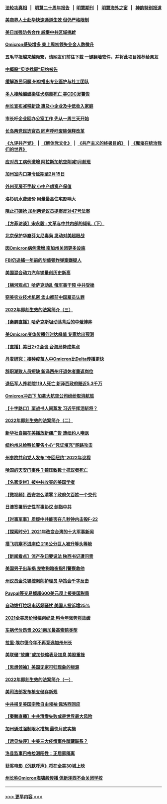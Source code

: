 #### [法轮功真相](https://github.com/gfw-breaker/truth/blob/master/README.md?t=0) &nbsp;&nbsp;|&nbsp;&nbsp; [明慧二十周年报告](https://github.com/gfw-breaker/mh-reports/blob/master/README.md?t=0) &nbsp;&nbsp;|&nbsp;&nbsp;[明慧期刊](https://github.com/gfw-breaker/mh-qikan) &nbsp;&nbsp;|&nbsp;&nbsp; [明慧海外之窗](https://github.com/gfw-breaker/mh-news/blob/master/README.md?t=0) &nbsp;&nbsp;|&nbsp;&nbsp; [神韵特别报道](https://github.com/gfw-breaker/mh-news/blob/master/shenyun.md?t=0)
#### [美商界人士赴华快速通道生效 但仍严格限制](../pages/nsc412/n13488594.md?t=01072201) 
#### [美日加强防务合作 威慑中共区域挑衅](../pages/nsc412/n13487901.md?t=01072201) 
#### [Omicron感染增多 美上周初领失业金人数微升](../pages/nsc412/n13487311.md?t=01072201) 
#### 五毛举报越来越频繁，请网友们前往下载 [一键翻墙软件](https://github.com/gfw-breaker/ssr-accounts)，并将此项目推荐给亲友
#### [中概股“贝克找房”纽约被告](../pages/nsc412/n13487739.md?t=01072201) 
#### [缓解游民问题 州府推出专业医护与社工团队](../pages/nsc412/n13487603.md?t=01072201) 
#### [多人接触蝙蝠染狂犬病毒死亡 美CDC发警告](../pages/nsc412/n13487587.md?t=01072201) 
#### [州长宣布减税新政 惠及小企业及中低收入家庭](../pages/nsc412/n13487611.md?t=01072201) 
#### [市长吁企业回办公室工作 先从一周三天开始](../pages/nsc412/n13487591.md?t=01072201) 
#### [长岛两党民选官员 同声呼吁废除保释改革](../pages/nsc412/n13487521.md?t=01072201) 
#### [《九评共产党》](https://github.com/begood0513/9ping.md/blob/master/README.md) &nbsp;|&nbsp; [《解体党文化》](../../../../jtdwh.md/blob/master/README.md)  &nbsp;|&nbsp; [《共产主义的终极目的》](../../../../gczydzjmd.md/blob/master/README.md) &nbsp;|&nbsp; [《魔鬼在统治我们的世界》](../../../../mgztzwmdsj.md/blob/master/README.md) 
#### [应对员工病例激增 阿拉斯加航空削减1月航班](../pages/nsc412/n13487252.md?t=01072201) 
#### [加州室内口罩令延期至2月15日](../pages/nsc412/n13487541.md?t=01072201) 
#### [外州买房不手软 小中产想资产保值](../pages/nsc412/n13487512.md?t=01072201) 
#### [洛杉矶水费涨价 用量最高住宅影响大](../pages/nsc412/n13487491.md?t=01072201) 
#### [阻止打砸抢 加州两党议员提案反对47号法案](../pages/nsc412/n13487425.md?t=01072201) 
#### [【方菲访谈】宋永毅 : 文革与中共内部的倾轧（下）](../pages/nsc412/n13486836.md?t=01072201) 
#### [北京保护华裔芬太尼毒枭 发动对美超限战](../pages/nsc412/n13487256.md?t=01072201) 
#### [因Omicron病例激增 南加州关闭更多设施](../pages/nsc412/n13487343.md?t=01072201) 
#### [FBI仍追捕一年前的华盛顿炸弹案嫌疑人](../pages/nsc412/n13487161.md?t=01072201) 
#### [美国混合动力汽车销量创历史新高](../pages/nsc412/n13487126.md?t=01072201) 
#### [【横河观点】哈萨克动乱 俄军事干预 中共受挫](../pages/nsc412/n13487109.md?t=01072201) 
#### [窃美农业技术机密 孟山都前中国雇员认罪](../pages/nsc412/n13487190.md?t=01072201) 
#### [2022年即刻生效的法案简介（三）](../pages/nsc412/n13487238.md?t=01072201) 
#### [【秦鹏直播】哈萨克斯坦动荡背后的中俄博弈](../pages/nsc412/n13487099.md?t=01072201) 
#### [美Omicron变体传播何时达峰值 专家给出预测](../pages/nsc412/n13487148.md?t=01072201) 
#### [【直播】美日2+2会谈 台海局势成焦点](../pages/nsc412/n13486979.md?t=01072201) 
#### [丹麦研究：接种疫苗人中Omicron比Delta传播更快](../pages/nsc412/n13487085.md?t=01072201) 
#### [辞职潮致人员短缺 新泽西州吁退休者重返岗位](../pages/nsc412/n13487030.md?t=01072201) 
#### [退伍军人养老院119人死亡 新泽西政府赔近5.3千万](../pages/nsc412/n13487020.md?t=01072201) 
#### [Omicron冲击下 加拿大航空公司纷纷取消航班](../pages/nsc412/n13486849.md?t=01072201) 
#### [【十字路口】栗战书人间蒸发 习近平挥泪斩将？](../pages/nsc412/n13486673.md?t=01072201) 
#### [2022年即刻生效的法案简介（二）](../pages/nsc412/n13486945.md?t=01072201) 
#### [新华社自揭在美播放新疆广告 遭纽约人嘲讽](../pages/nsc412/n13485225.md?t=01072201) 
#### [纽约州总检察长警告小心“凭证填充”网路攻击](../pages/nsc412/n13485315.md?t=01072201) 
#### [州参院共和党人发布“夺回纽约”2022年议程](../pages/nsc412/n13485260.md?t=01072201) 
#### [哈国的天安门事件？镇压致数十抗议者死亡](../pages/nsc412/n13486715.md?t=01072201) 
#### [【名家专栏】被中共收买的美国学者](../pages/nsc412/n13486382.md?t=01072201) 
#### [【微视频】西安怎么清零？政府欠百姓一个交代](../pages/nsc412/n13486491.md?t=01072201) 
#### [日澳签署历史性军事协议 剑指中共](../pages/nsc412/n13486451.md?t=01072201) 
#### [【时事军事】质疑中共能否在几秒钟内击毁F-22](../pages/nsc412/n13485411.md?t=01072201) 
#### [【探索时分】2021年改变台湾的十大军事新闻](../pages/nsc412/n13484242.md?t=01072201) 
#### [搭飞机塞不进座位 216公分巨人被升等头等舱](../pages/nsc412/n13485867.md?t=01072201) 
#### [【新闻看点】流产孕妇要说法 陕西书记遭问责](../pages/nsc412/n13484681.md?t=01072201) 
#### [美国男子出车祸 宠物狗暗夜指引警察救他](../pages/nsc412/n13485583.md?t=01072201) 
#### [州议员金兑锡控剥削护理员 华策会千字反击](../pages/nsc412/n13485233.md?t=01072201) 
#### [Paypal等交易额超600美元须上报美国税局](../pages/nsc412/n13485021.md?t=01072201) 
#### [自动拨打垃圾电话频骚扰 美国人投诉增25%](../pages/nsc412/n13484805.md?t=01072201) 
#### [2021全美房价增幅创纪录 料今年涨势将放缓](../pages/nsc412/n13485097.md?t=01072201) 
#### [车祸代价昂贵 2021南加最高索赔类型](../pages/nsc412/n13484989.md?t=01072201) 
#### [拉里‧埃尔德今年不再竞选加州州长](../pages/nsc412/n13484947.md?t=01072201) 
#### [美联储“放鹰”或加快缩表及加息 美股重挫](../pages/nsc412/n13484713.md?t=01072201) 
#### [【思想领袖】美国无家可归现象的根源](../pages/nsc412/n13447262.md?t=01072201) 
#### [2022年即刻生效的法案简介（一）](../pages/nsc412/n13484721.md?t=01072201) 
#### [美司法部发布枪支储存新规](../pages/nsc412/n13484783.md?t=01072201) 
#### [中共报复美国宗教自由领袖 佩洛西回应](../pages/nsc412/n13484623.md?t=01072201) 
#### [【秦鹏直播】中共清零失败或是世界最大风险](../pages/nsc412/n13484700.md?t=01072201) 
#### [加州通过强制限水措施 最快月底实施](../pages/nsc412/n13484629.md?t=01072201) 
#### [【远见快评】中美三大疫情事件暗藏联系？](../pages/nsc412/n13483965.md?t=01072201) 
#### [洛县监事巴格检测阳性：正居家隔离](../pages/nsc412/n13484493.md?t=01072201) 
#### [获奖电影《沉默呼声》将在全美30城上映](../pages/nsc412/n13483949.md?t=01072201) 
#### [州长称Omicron海啸般传播 但新泽西不会关闭学校](../pages/nsc412/n13484380.md?t=01072201) 

----
#### [ >>> 更早内容 <<< ](../indexes/nsc412-earlier.md)
